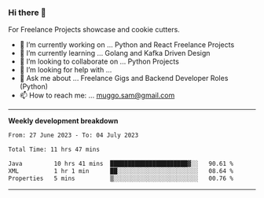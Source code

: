 ### Hi there 👋 



For Freelance Projects showcase and cookie cutters.

- 🔭 I’m currently working on ... Python and React Freelance Projects
- 🌱 I’m currently learning ... Golang and Kafka Driven Design
- 👯 I’m looking to collaborate on ... Python Projects
- 🤔 I’m looking for help with ...
- 💬 Ask me about ... Freelance Gigs and Backend Developer Roles (Python)
- 📫 How to reach me: ... muggo.sam@gmail.com
---------
**Weekly development breakdown**
<!--START_SECTION:waka-->

```txt
From: 27 June 2023 - To: 04 July 2023

Total Time: 11 hrs 47 mins

Java         10 hrs 41 mins  ██████████████████████▓░░   90.61 %
XML          1 hr 1 min      ██░░░░░░░░░░░░░░░░░░░░░░░   08.64 %
Properties   5 mins          ▒░░░░░░░░░░░░░░░░░░░░░░░░   00.76 %
```

<!--END_SECTION:waka-->

----------


